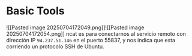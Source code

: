 # Basic Tools
![[Pasted image 20250704172049.png]]![[Pasted image 20250704172054.png]]
ncat es para conectarnos al servicio remoto con dirección IP `94.237.51.146` en el puerto 55837, y nos indica que esta corriendo un protocolo SSH de Ubuntu.